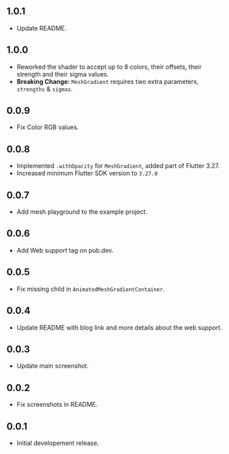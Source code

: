 <!--dart pub publish --dry-run-->
## 1.0.1

- Update README.

## 1.0.0

- Reworked the shader to accept up to 8 colors, their offsets, their strength and their sigma values.
- **Breaking Change:** `MeshGradient` requires two extra parameters, `strengths` & `sigmas`.

## 0.0.9

- Fix Color RGB values.

## 0.0.8

- Implemented `.withOpacity` for `MeshGradient`, added part of Flutter 3.27.
- Increased minimum Flutter SDK version to `3.27.0`

## 0.0.7

- Add mesh playground to the example project.

## 0.0.6

- Add Web support tag on pub.dev.

## 0.0.5

- Fix missing child in `AnimatedMeshGradientContainer`.

## 0.0.4

- Update README with blog link and more details about the web support.

## 0.0.3

- Update main screenshot.

## 0.0.2

- Fix screenshots in README.

## 0.0.1

- Initial developement release.

